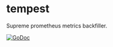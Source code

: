 # tempest

Supreme prometheus metrics backfiller.

[![GoDoc](https://godoc.org/github.com/LuckyTea/tempest?status.svg)](https://godoc.org/github.com/LuckyTea/tempest)
